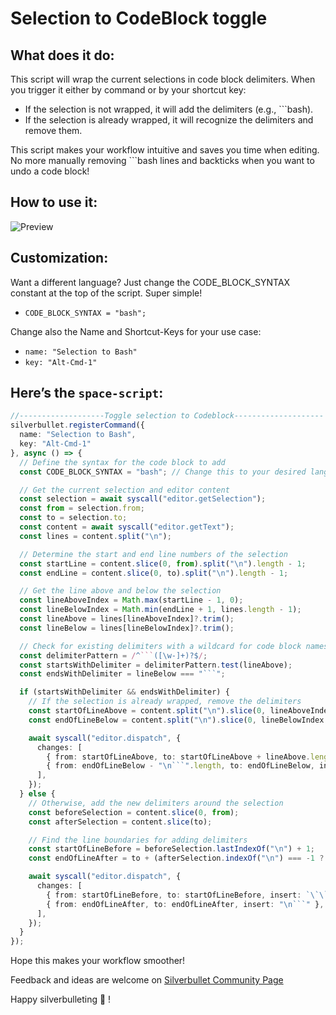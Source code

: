 # Selection to CodeBlock toggle

## What does it do:
This script will wrap the current selections in code block delimiters.
When you trigger it either by command or by your shortcut key:
* If the selection is not wrapped, it will add the delimiters (e.g., ```bash).
* If the selection is already wrapped, it will recognize the delimiters and remove them.

This script makes your workflow intuitive and saves you time when editing. No more manually removing ```bash lines and backticks when you want to undo a code block!

## How to use it:

![Preview](https://i.postimg.cc/JnxMF04Z/Screenrecording.gif)

## Customization:
Want a different language?
Just change the CODE_BLOCK_SYNTAX constant at the top of the script. Super simple!

* `CODE_BLOCK_SYNTAX = "bash";`

Change also the Name and Shortcut-Keys for your use case:
* `name: "Selection to Bash"`
* `key: "Alt-Cmd-1"`

## Here’s the `space-script`:

```typescript
//-------------------Toggle selection to Codeblock--------------------
silverbullet.registerCommand({
  name: "Selection to Bash",
  key: "Alt-Cmd-1"
}, async () => {
  // Define the syntax for the code block to add
  const CODE_BLOCK_SYNTAX = "bash"; // Change this to your desired language

  // Get the current selection and editor content
  const selection = await syscall("editor.getSelection");
  const from = selection.from;
  const to = selection.to;
  const content = await syscall("editor.getText");
  const lines = content.split("\n");

  // Determine the start and end line numbers of the selection
  const startLine = content.slice(0, from).split("\n").length - 1;
  const endLine = content.slice(0, to).split("\n").length - 1;

  // Get the line above and below the selection
  const lineAboveIndex = Math.max(startLine - 1, 0);
  const lineBelowIndex = Math.min(endLine + 1, lines.length - 1);
  const lineAbove = lines[lineAboveIndex]?.trim();
  const lineBelow = lines[lineBelowIndex]?.trim();

  // Check for existing delimiters with a wildcard for code block names (including hyphens)
  const delimiterPattern = /^```([\w-]+)?$/;  
  const startsWithDelimiter = delimiterPattern.test(lineAbove);
  const endsWithDelimiter = lineBelow === "```";

  if (startsWithDelimiter && endsWithDelimiter) {
    // If the selection is already wrapped, remove the delimiters
    const startOfLineAbove = content.split("\n").slice(0, lineAboveIndex).join("\n").length + (lineAboveIndex > 0 ? 1 : 0);
    const endOfLineBelow = content.split("\n").slice(0, lineBelowIndex + 1).join("\n").length;

    await syscall("editor.dispatch", {
      changes: [
        { from: startOfLineAbove, to: startOfLineAbove + lineAbove.length + 1, insert: "" },
        { from: endOfLineBelow - "\n```".length, to: endOfLineBelow, insert: "" },
      ],
    });
  } else {
    // Otherwise, add the new delimiters around the selection
    const beforeSelection = content.slice(0, from);
    const afterSelection = content.slice(to);

    // Find the line boundaries for adding delimiters
    const startOfLineBefore = beforeSelection.lastIndexOf("\n") + 1;
    const endOfLineAfter = to + (afterSelection.indexOf("\n") === -1 ? afterSelection.length : afterSelection.indexOf("\n"));

    await syscall("editor.dispatch", {
      changes: [
        { from: startOfLineBefore, to: startOfLineBefore, insert: `\`\`\`${CODE_BLOCK_SYNTAX}\n` },
        { from: endOfLineAfter, to: endOfLineAfter, insert: "\n```" },
      ],
    });
  }
});
```

Hope this makes your workflow smoother!  

Feedback and ideas are welcome on [Silverbullet Community Page](https://community.silverbullet.md/t/space-script-selection-bash-codeblock/1544)

Happy silverbulleting 🚀 !
